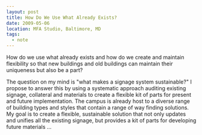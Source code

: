 ```yaml
---
layout: post
title: How Do We Use What Already Exists?
date: 2009-05-06
location: MFA Studio, Baltimore, MD
tags: 
  - note
---
```


How do we use what already exists and how do we create and maintain flexibility so that new buildings and old buildings can  maintain their uniqueness but also be a part?

The question on my mind is "what makes a signage system sustainable?" I propose to answer this by using a systematic approach auditing existing signage, collateral and materials to create a flexible kit of parts for present and future implementation. The campus is already host to a diverse range of building types and styles that contain a range of way finding solutions. My goal is to create a flexible, sustainable solution that not only updates and unifies all the existing signage, but provides a kit of parts for developing future materials …